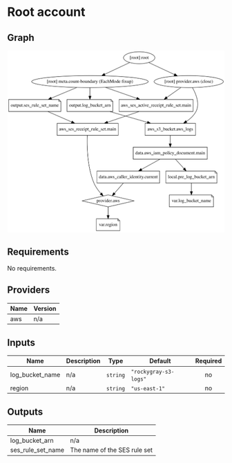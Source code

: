 # Root account

## Graph

![](./graph.svg)
## Requirements

No requirements.

## Providers

| Name | Version |
|------|---------|
| aws | n/a |

## Inputs

| Name | Description | Type | Default | Required |
|------|-------------|------|---------|:--------:|
| log\_bucket\_name | n/a | `string` | `"rockygray-s3-logs"` | no |
| region | n/a | `string` | `"us-east-1"` | no |

## Outputs

| Name | Description |
|------|-------------|
| log\_bucket\_arn | n/a |
| ses\_rule\_set\_name | The name of the SES rule set |
